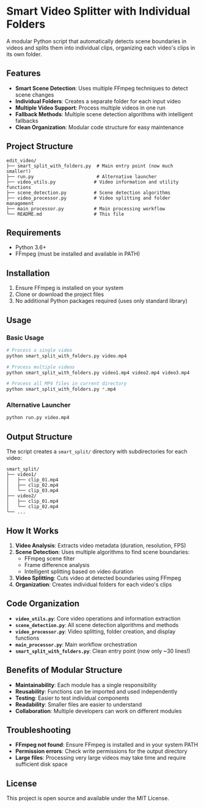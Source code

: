 # Smart Video Splitter with Individual Folders

A modular Python script that automatically detects scene boundaries in videos and splits them into individual clips, organizing each video's clips in its own folder.

## Features

- **Smart Scene Detection**: Uses multiple FFmpeg techniques to detect scene changes
- **Individual Folders**: Creates a separate folder for each input video
- **Multiple Video Support**: Process multiple videos in one run
- **Fallback Methods**: Multiple scene detection algorithms with intelligent fallbacks
- **Clean Organization**: Modular code structure for easy maintenance

## Project Structure

```
edit_video/
├── smart_split_with_folders.py  # Main entry point (now much smaller!)
├── run.py                       # Alternative launcher
├── video_utils.py              # Video information and utility functions
├── scene_detection.py          # Scene detection algorithms
├── video_processor.py          # Video splitting and folder management
├── main_processor.py           # Main processing workflow
└── README.md                   # This file
```

## Requirements

- Python 3.6+
- FFmpeg (must be installed and available in PATH)

## Installation

1. Ensure FFmpeg is installed on your system
2. Clone or download the project files
3. No additional Python packages required (uses only standard library)

## Usage

### Basic Usage

```bash
# Process a single video
python smart_split_with_folders.py video.mp4

# Process multiple videos
python smart_split_with_folders.py video1.mp4 video2.mp4 video3.mp4

# Process all MP4 files in current directory
python smart_split_with_folders.py *.mp4
```

### Alternative Launcher

```bash
python run.py video.mp4
```

## Output Structure

The script creates a `smart_split/` directory with subdirectories for each video:

```
smart_split/
├── video1/
│   ├── clip_01.mp4
│   ├── clip_02.mp4
│   └── clip_03.mp4
├── video2/
│   ├── clip_01.mp4
│   └── clip_02.mp4
└── ...
```

## How It Works

1. **Video Analysis**: Extracts video metadata (duration, resolution, FPS)
2. **Scene Detection**: Uses multiple algorithms to find scene boundaries:
   - FFmpeg scene filter
   - Frame difference analysis
   - Intelligent splitting based on video duration
3. **Video Splitting**: Cuts video at detected boundaries using FFmpeg
4. **Organization**: Creates individual folders for each video's clips

## Code Organization

- **`video_utils.py`**: Core video operations and information extraction
- **`scene_detection.py`**: All scene detection algorithms and methods
- **`video_processor.py`**: Video splitting, folder creation, and display functions
- **`main_processor.py`**: Main workflow orchestration
- **`smart_split_with_folders.py`**: Clean entry point (now only ~30 lines!)

## Benefits of Modular Structure

- **Maintainability**: Each module has a single responsibility
- **Reusability**: Functions can be imported and used independently
- **Testing**: Easier to test individual components
- **Readability**: Smaller files are easier to understand
- **Collaboration**: Multiple developers can work on different modules

## Troubleshooting

- **FFmpeg not found**: Ensure FFmpeg is installed and in your system PATH
- **Permission errors**: Check write permissions for the output directory
- **Large files**: Processing very large videos may take time and require sufficient disk space

## License

This project is open source and available under the MIT License.
